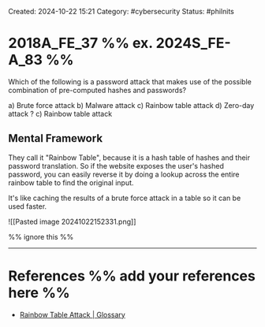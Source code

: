 Created: 2024-10-22 15:21
Category: #cybersecurity
Status: #philnits



# 2018A_FE_37 %% ex. 2024S_FE-A_83 %%

Which of the following is a password attack that makes use of the possible combination of pre-computed hashes and passwords?

a) Brute force attack
b) Malware attack
c) Rainbow table attack
d) Zero-day attack
?
c) Rainbow table attack


## Mental Framework

They call it "Rainbow Table", because it is a hash table of hashes and their password translation. So if the website exposes the user's hashed password, you can easily reverse it by doing a lookup across the entire rainbow table to find the original input.

It's like caching the results of a brute force attack in a table so it can be used faster.

![[Pasted image 20241022152331.png]]

%% ignore this %%
<!--SR:!2025-03-09,7,270-->
---









# References %% add your references here %%
- [Rainbow Table Attack | Glossary](https://www.beyondidentity.com/glossary/rainbow-table-attack)